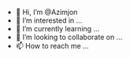 - 👋 Hi, I’m @Azimjon
- 👀 I’m interested in ...
- 🌱 I’m currently learning ...
- 💞️ I’m looking to collaborate on ...
- 📫 How to reach me ...

<!---
Azimjo/Azimjo is a ✨ special ✨ repository because its `README.md` (this file) appears on your GitHub profile.
You can click the Preview link to take a look at your changes.
--->

